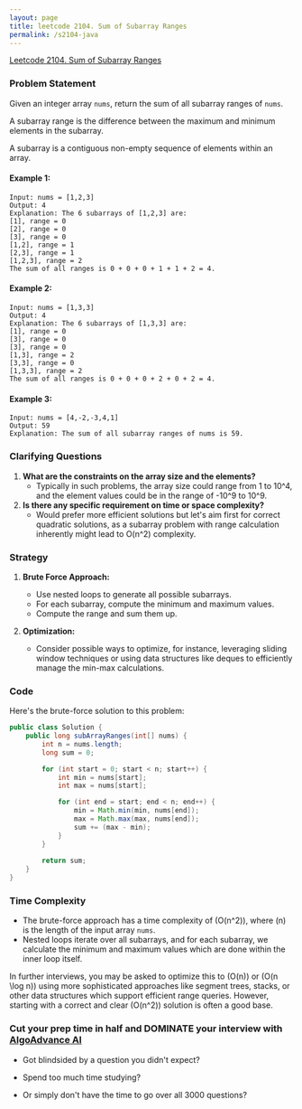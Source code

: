 ```yaml
---
layout: page
title: leetcode 2104. Sum of Subarray Ranges
permalink: /s2104-java
---
```

[Leetcode 2104. Sum of Subarray Ranges](https://algoadvance.github.io/algoadvance/l2104)
### Problem Statement

Given an integer array `nums`, return the sum of all subarray ranges of `nums`.

A subarray range is the difference between the maximum and minimum elements in the subarray.

A subarray is a contiguous non-empty sequence of elements within an array.

#### Example 1:
```
Input: nums = [1,2,3]
Output: 4
Explanation: The 6 subarrays of [1,2,3] are:
[1], range = 0
[2], range = 0
[3], range = 0
[1,2], range = 1
[2,3], range = 1
[1,2,3], range = 2
The sum of all ranges is 0 + 0 + 0 + 1 + 1 + 2 = 4.
```

#### Example 2:
```
Input: nums = [1,3,3]
Output: 4
Explanation: The 6 subarrays of [1,3,3] are:
[1], range = 0
[3], range = 0
[3], range = 0
[1,3], range = 2
[3,3], range = 0
[1,3,3], range = 2
The sum of all ranges is 0 + 0 + 0 + 2 + 0 + 2 = 4.
```

#### Example 3:
```
Input: nums = [4,-2,-3,4,1]
Output: 59
Explanation: The sum of all subarray ranges of nums is 59.
```

### Clarifying Questions

1. **What are the constraints on the array size and the elements?**
    - Typically in such problems, the array size could range from 1 to 10^4, and the element values could be in the range of -10^9 to 10^9.
2. **Is there any specific requirement on time or space complexity?**
    - Would prefer more efficient solutions but let's aim first for correct quadratic solutions, as a subarray problem with range calculation inherently might lead to O(n^2) complexity.

### Strategy

1. **Brute Force Approach:**
    - Use nested loops to generate all possible subarrays.
    - For each subarray, compute the minimum and maximum values.
    - Compute the range and sum them up.

2. **Optimization:**
    - Consider possible ways to optimize, for instance, leveraging sliding window techniques or using data structures like deques to efficiently manage the min-max calculations.

### Code

Here's the brute-force solution to this problem:

```java
public class Solution {
    public long subArrayRanges(int[] nums) {
        int n = nums.length;
        long sum = 0;

        for (int start = 0; start < n; start++) {
            int min = nums[start];
            int max = nums[start];

            for (int end = start; end < n; end++) {
                min = Math.min(min, nums[end]);
                max = Math.max(max, nums[end]);
                sum += (max - min);
            }
        }
        
        return sum;
    }
}
```

### Time Complexity

- The brute-force approach has a time complexity of \(O(n^2)\), where \(n\) is the length of the input array `nums`.
- Nested loops iterate over all subarrays, and for each subarray, we calculate the minimum and maximum values which are done within the inner loop itself.

In further interviews, you may be asked to optimize this to \(O(n)\) or \(O(n \log n)\) using more sophisticated approaches like segment trees, stacks, or other data structures which support efficient range queries. However, starting with a correct and clear \(O(n^2)\) solution is often a good base.


### Cut your prep time in half and DOMINATE your interview with [AlgoAdvance AI](https://algoAdvance.com)

- Got blindsided by a question you didn't expect?

- Spend too much time studying?

- Or simply don't have the time to go over all 3000 questions?

